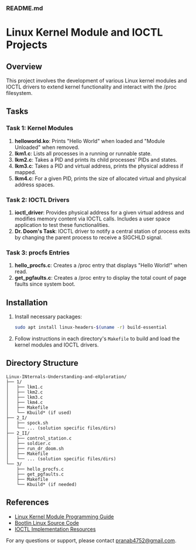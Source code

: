 ### README.md

# Linux Kernel Module and IOCTL Projects

## Overview

This project involves the development of various Linux kernel modules and IOCTL drivers to extend kernel functionality and interact with the /proc filesystem.

## Tasks

### Task 1: Kernel Modules
1. **helloworld.ko**: Prints "Hello World" when loaded and "Module Unloaded" when removed.
2. **lkm1.c**: Lists all processes in a running or runnable state.
3. **lkm2.c**: Takes a PID and prints its child processes' PIDs and states.
4. **lkm3.c**: Takes a PID and virtual address, prints the physical address if mapped.
5. **lkm4.c**: For a given PID, prints the size of allocated virtual and physical address spaces.

### Task 2: IOCTL Drivers
1. **ioctl_driver**: Provides physical address for a given virtual address and modifies memory content via IOCTL calls. Includes a user space application to test these functionalities.
2. **Dr. Doom's Task**: IOCTL driver to notify a central station of process exits by changing the parent process to receive a SIGCHLD signal.

### Task 3: procfs Entries
1. **hello_procfs.c**: Creates a /proc entry that displays "Hello World!" when read.
2. **get_pgfaults.c**: Creates a /proc entry to display the total count of page faults since system boot.

## Installation

1. Install necessary packages:
    ```sh
    sudo apt install linux-headers-$(uname -r) build-essential
    ```

2. Follow instructions in each directory's `Makefile` to build and load the kernel modules and IOCTL drivers.

## Directory Structure

```
Linux-INternals-Understanding-and-eXploration/
├── 1/
│   ├── lkm1.c
│   ├── lkm2.c
│   ├── lkm3.c
│   ├── lkm4.c
│   ├── Makefile
│   └── Kbuild* (if used)
├── 2_I/
│   ├── spock.sh
│   └── ... (solution specific files/dirs)
├── 2_II/
│   ├── control_station.c
│   ├── soldier.c
│   ├── run_dr_doom.sh
│   ├── Makefile
│   └── ... (solution specific files/dirs)
└── 3/
    ├── hello_procfs.c
    ├── get_pgfaults.c
    ├── Makefile
    └── Kbuild* (if needed)
```

## References

- [Linux Kernel Module Programming Guide](https://sysprog21.github.io/lkmpg/)
- [Bootlin Linux Source Code](https://elixir.bootlin.com/linux/v6.1/source)
- [IOCTL Implementation Resources](https://github.com/pokitoz/ioctl_driver)

For any questions or support, please contact [pranab4752@gmail.com](mailto:pranab4752@gmail.com).
